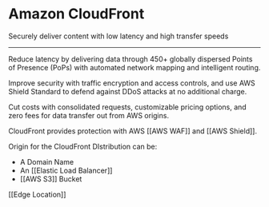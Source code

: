 # Amazon CloudFront

Securely deliver content with low latency and high transfer speeds

-----

Reduce latency by delivering data through 450+ globally dispersed Points of Presence (PoPs) with automated network mapping and intelligent routing.

Improve security with traffic encryption and access controls, and use AWS Shield Standard to defend against DDoS attacks at no additional charge.

Cut costs with consolidated requests, customizable pricing options, and zero fees for data transfer out from AWS origins.

CloudFront provides protection with AWS [[AWS WAF]] and [[AWS Shield]].

Origin for the CloudFront DIstribution can be:
- A Domain Name
- An [[Elastic Load Balancer]]
- [[AWS S3]] Bucket



[[Edge Location]]